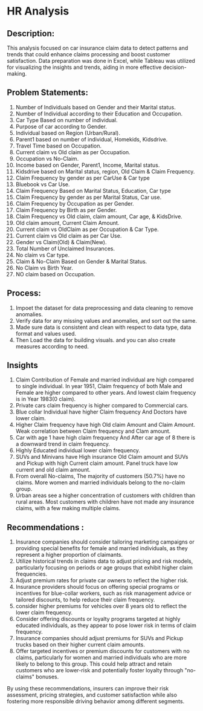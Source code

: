 # HR Analysis
## Description:  
This analysis focused on car insurance claim data to detect patterns and trends that could enhance claims processing and boost customer satisfaction. Data preparation was done in Excel, while Tableau was utilized for visualizing the insights and trends, aiding in more effective decision-making.

## Problem Statements:
1.    Number of Individuals based on Gender and their Marital status. 
2.    Number of Individual according to their Education and Occupation. 
3.    Car Type Based on number of individual. 
4.    Purpose of car according to Gender. 
5.    Individual based on Region (Urban/Rural). 
6.    Parent1 based on number of individual, Homekids, Kidsdrive. 
7.    Travel Time based on Occupation. 
8.    Current claim vs Old claim as per Occupation. 
9.    Occupation vs No-Claim. 
10.   Income based on Gender, Parent1, Income, Marital status. 
11.   Kidsdrive based on Marital status, region, Old Claim & Claim Frequency. 
12.   Claim Frequency by gender as per CarUse & Car type 
13.   Bluebook vs Car Use. 
14.   Claim Frequency Based on Marital Status, Education, Car type 
15.   Claim Frequency by gender as per Marital Status, Car use. 
16.   Claim Frequency by Occupation as per Gender. 
17.   Claim Frequency by Birth as per Gender. 
18.   Claim Frequency vs Old claim, claim amount, Car age, & KidsDrive. 
19.   Old claim amount, Current Claim Amount. 
20.   Current claim vs OldClaim as per Occupation & Car Type. 
21.   Current claim vs Old claim as per Car Use. 
22.   Gender vs Claim(Old) & Claim(New). 
23.   Total Number of Unclaimed Insurances. 
24.   No claim vs Car type. 
25.   Claim & No-Claim Based on Gender & Marital Status. 
26.   No Claim vs Birth Year. 
27.   NO claim based on Occupation.  

## Process:
1. Impoet the dataset for data preprocessing and data cleaning to remove anomalies.
2. Verify data for any missing values and anomalies, and sort out the same.
3. Made sure data is consistent and clean with respect to data type, data format and values used.
4. Then Load the data for building visuals. and you can also create measures according to need.

## Insights
1.  Claim Contribution of  Female and married individual are high compared to single individual. In year 1951, Claim frequency of both Male and Female are higher compared to other years. And lowest claim frequency is in Year 1983(0 claim).
2.  Private cars claim frequency is higher compared to Commercial cars.
3.  Blue collar Individual have higher Claim frequency And Doctors have lower claim.
4.  Higher Claim frequency have high Old claim Amount and Claim Amount. 
Weak correlation between Claim frequency and Clam amount.
5.  Car with age 1 have high claim frequency And After car age of 8 there is a downward trend in claim frequency.
6.  Highly Educated individual lower claim frequency.
7.  SUVs and Minivans have High insurance Old Claim amount and SUVs and Pickup with high Current claim amount. 
Panel truck have low current and old claim amount.
8.  From overall No-claims, The majority of customers (50.7%) have no claims. More women and married individuals belong to the no-claim group.
9.  Urban areas see a higher concentration of customers with children than rural areas. Most customers with children have not made any insurance claims, with a few making multiple claims.

## Recommendations :
1. Insurance companies should consider tailoring marketing campaigns or providing special benefits for female and married individuals, as they represent a higher proportion of claimants.
2. Utilize historical trends in claims data to adjust pricing and risk models, particularly focusing on periods or age groups that exhibit higher claim frequencies.
3. Adjust premium rates for private car owners to reflect the higher risk. 
4. Insurance providers should focus on offering special programs or incentives for blue-collar workers, such as risk management advice or tailored discounts, to help reduce their claim frequency.
5. consider higher premiums for vehicles over 8 years old to reflect the lower claim frequency.
6. Consider offering discounts or loyalty programs targeted at highly educated individuals, as they appear to pose lower risk in terms of claim frequency.
7. Insurance companies should adjust premiums for SUVs and Pickup trucks based on their higher current claim amounts.
8. Offer targeted incentives or premium discounts for customers with no claims, particularly for women and married individuals who are more likely to belong to this group. This could help attract and retain customers who are lower-risk and potentially foster loyalty through "no-claims" bonuses.

By using these recommendations, insurers can improve their risk assessment, pricing strategies, and customer satisfaction while also fostering more responsible driving behavior among different segments.



